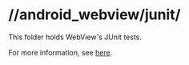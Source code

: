 # //android\_webview/junit/

This folder holds WebView's JUnit tests.

For more information, see [here](/android_webview/docs/test-instructions.md#Java-unittests).
